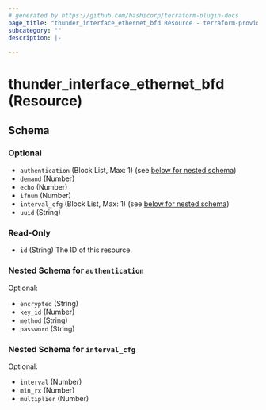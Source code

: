 ```yaml
---
# generated by https://github.com/hashicorp/terraform-plugin-docs
page_title: "thunder_interface_ethernet_bfd Resource - terraform-provider-thunder"
subcategory: ""
description: |-
  
---
```


# thunder_interface_ethernet_bfd (Resource)





<!-- schema generated by tfplugindocs -->
## Schema

### Optional

- `authentication` (Block List, Max: 1) (see [below for nested schema](#nestedblock--authentication))
- `demand` (Number)
- `echo` (Number)
- `ifnum` (Number)
- `interval_cfg` (Block List, Max: 1) (see [below for nested schema](#nestedblock--interval_cfg))
- `uuid` (String)

### Read-Only

- `id` (String) The ID of this resource.

<a id="nestedblock--authentication"></a>
### Nested Schema for `authentication`

Optional:

- `encrypted` (String)
- `key_id` (Number)
- `method` (String)
- `password` (String)


<a id="nestedblock--interval_cfg"></a>
### Nested Schema for `interval_cfg`

Optional:

- `interval` (Number)
- `min_rx` (Number)
- `multiplier` (Number)


